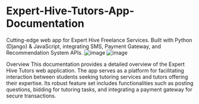 # Expert-Hive-Tutors-App-Documentation
Cutting-edge web app for Expert Hive Freelance Services. Built with Python (Django) &amp; JavaScript, integrating SMS, Payment Gateway, and Recommendation System APIs.
![image](https://github.com/Tobi-joshua/Expert-Hive-Tutors-App-Documentation/assets/62856830/a5fc97d6-5f7f-47b9-9956-e716a46bc9f5)
![image](https://github.com/Tobi-joshua/Expert-Hive-Tutors-App-Documentation/assets/62856830/89926f0b-6c50-49e0-b0ad-f754a382953b)

Overview
This documentation provides a detailed overview of the Expert Hive Tutors web application. The app serves as a platform for facilitating interaction between students seeking tutoring services and tutors offering their expertise. Its robust feature set includes functionalities such as posting questions, bidding for tutoring tasks, and integrating a payment gateway for secure transactions.

